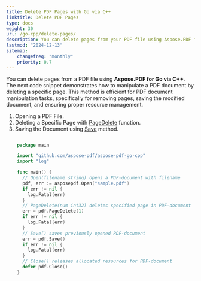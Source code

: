 ```yaml
---
title: Delete PDF Pages with Go via C++ 
linktitle: Delete PDF Pages
type: docs
weight: 30
url: /go-cpp/delete-pages/
description: You can delete pages from your PDF file using Aspose.PDF for Go via C++.
lastmod: "2024-12-13"
sitemap:
    changefreq: "monthly"
    priority: 0.7
---
```


You can delete pages from a PDF file using **Aspose.PDF for Go via C++**. The next code snippet demonstrates how to manipulate a PDF document by deleting a specific page. This method is efficient for PDF document manipulation tasks, specifically for removing pages, saving the modified document, and ensuring proper resource management.

1. Opening a PDF File.
1. Deleting a Specific Page with [PageDelete](https://reference.aspose.com/pdf/go-cpp/core/pagedelete/) function.
1. Saving the Document using [Save](https://reference.aspose.com/pdf/go-cpp/core/save/) method.

```go

    package main

    import "github.com/aspose-pdf/aspose-pdf-go-cpp"
    import "log"

    func main() {
      // Open(filename string) opens a PDF-document with filename
      pdf, err := asposepdf.Open("sample.pdf")
      if err != nil {
        log.Fatal(err)
      }
      // PageDelete(num int32) deletes specified page in PDF-document
      err = pdf.PageDelete(1)
      if err != nil {
        log.Fatal(err)
      }
      // Save() saves previously opened PDF-document
      err = pdf.Save()
      if err != nil {
        log.Fatal(err)
      }
      // Close() releases allocated resources for PDF-document
      defer pdf.Close()
    }
```
